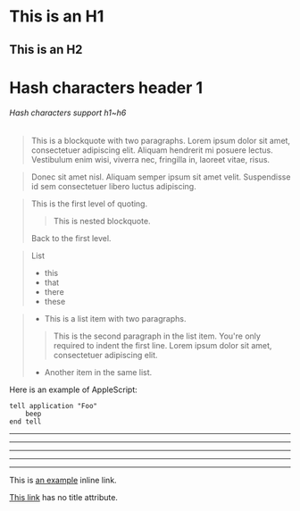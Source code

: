 This is an H1
===
This is an H2
---

# Hash characters header 1
###### Hash characters support h1~h6

> This is a blockquote with two paragraphs. Lorem ipsum dolor sit amet,
consectetuer adipiscing elit. Aliquam hendrerit mi posuere lectus.
Vestibulum enim wisi, viverra nec, fringilla in, laoreet vitae, risus.

> Donec sit amet nisl. Aliquam semper ipsum sit amet velit. Suspendisse
id sem consectetuer libero luctus adipiscing.

> This is the first level of quoting.
>
> > This is nested blockquote.
>
> Back to the first level.

> List 
> - this
> - that
> - there
> - these

> *   This is a list item with two paragraphs.
>
> >    This is the second paragraph in the list item. You're
only required to indent the first line. Lorem ipsum dolor
sit amet, consectetuer adipiscing elit.
>
> *   Another item in the same list.

Here is an example of AppleScript:

    tell application "Foo"
        beep
    end tell
    
* * *

***

*****

- - -

---------------------------------------

This is [an example](http://example.com/ "Title") inline link.

[This link](http://example.net/) has no title attribute.
